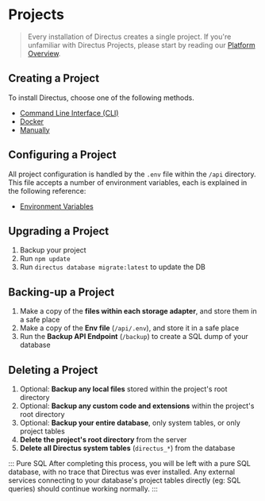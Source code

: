 # Projects

> Every installation of Directus creates a single project. If you're unfamiliar with Directus
> Projects, please start by reading our [Platform Overview](/concepts/platform-overview).

## Creating a Project

To install Directus, choose one of the following methods.

-   [Command Line Interface (CLI)](/guides/installation/cli.md)
-   [Docker](/guides/installation/docker.md)
-   [Manually](/guides/installation/manual.md)

## Configuring a Project

All project configuration is handled by the `.env` file within the `/api` directory. This file
accepts a number of environment variables, each is explained in the following reference:

-   [Environment Variables](/reference/environment-variables)

## Upgrading a Project

1. Backup your project
2. Run `npm update`
3. Run `directus database migrate:latest` to update the DB

## Backing-up a Project

1. Make a copy of the **files within each storage adapter**, and store them in a safe place
2. Make a copy of the **Env file** (`/api/.env`), and store it in a safe place
3. Run the **Backup API Endpoint** (`/backup`) to create a SQL dump of your database

## Deleting a Project

1. Optional: **Backup any local files** stored within the project's root directory
2. Optional: **Backup any custom code and extensions** within the project's root directory
3. Optional: **Backup your entire database**, only system tables, or only project tables
4. **Delete the project's root directory** from the server
5. **Delete all Directus system tables** (`directus_*`) from the database

<!-- prettier-ignore-start -->
::: Pure SQL
After completing this process, you will be left with a pure SQL database, with no trace
that Directus was ever installed. Any external services connecting to your database's project tables
directly (eg: SQL queries) should continue working normally.
:::
<!-- prettier-ignore-end -->

